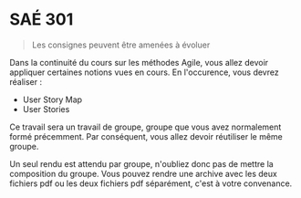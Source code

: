 # SAÉ 301

> Les consignes peuvent être amenées à évoluer

Dans la continuité du cours sur les méthodes Agile, vous allez devoir appliquer certaines notions vues en cours. En l'occurence, vous devrez réaliser :
- User Story Map
- User Stories

Ce travail sera un travail de groupe, groupe que vous avez normalement formé précemment. Par conséquent, vous allez devoir réutiliser le même groupe.

Un seul rendu est attendu par groupe, n'oubliez donc pas de mettre la composition du groupe. Vous pouvez rendre une archive avec les deux fichiers pdf ou les deux fichiers pdf séparément, c'est à votre convenance.
